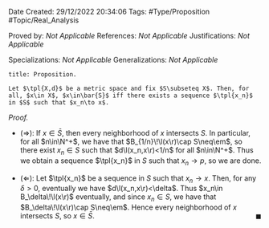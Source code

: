 <div class="topSpace"></div>

Date Created: 29/12/2022 20:34:06
Tags: #Type/Proposition #Topic/Real_Analysis

Proved by: <i>Not Applicable</i>
References: <i>Not Applicable</i>
Justifications: <i>Not Applicable</i>

Specializations: <i>Not Applicable</i>
Generalizations: <i>Not Applicable</i>

``` ad-Proposition
title: Proposition.

Let $\tpl{X,d}$ be a metric space and fix $S\subseteq X$. Then, for all, $x\in X$, $x\in\bar{S}$ iff there exists a sequence $\tpl{x_n}$ in $S$ such that $x_n\to x$.

```

<i>Proof.</i> 
* ($\Rightarrow$): If $x\in\bar{S}$, then every neighborhood of $x$ intersects $S$. In particular, for all $n\in\N^+$, we have that $B_{1/n}\!\l(x\r)\cap S\neq\em$, so there exist $x_n\in S$ such that $d\l(x_n,x\r)<1/n$ for all $n\in\N^+$. Thus we obtain a sequence $\tpl{x_n}$ in $S$ such that $x_n\to p$, so we are done.

* ($\Leftarrow$): Let $\tpl{x_n}$ be a sequence in $S$ such that $x_n\to x$. Then, for any $\delta>0$, eventually we have $d\l(x_n,x\r)<\delta$. Thus $x_n\in B_\delta\!\l(x\r)$ eventually, and since $x_n\in S$, we have that $B_\delta\!\l(x\r)\cap S\neq\em$. Hence every neighborhood of $x$ intersects $S$, so $x\in\bar{S}$.<span style="float:right;">$\blacksquare$</span>
